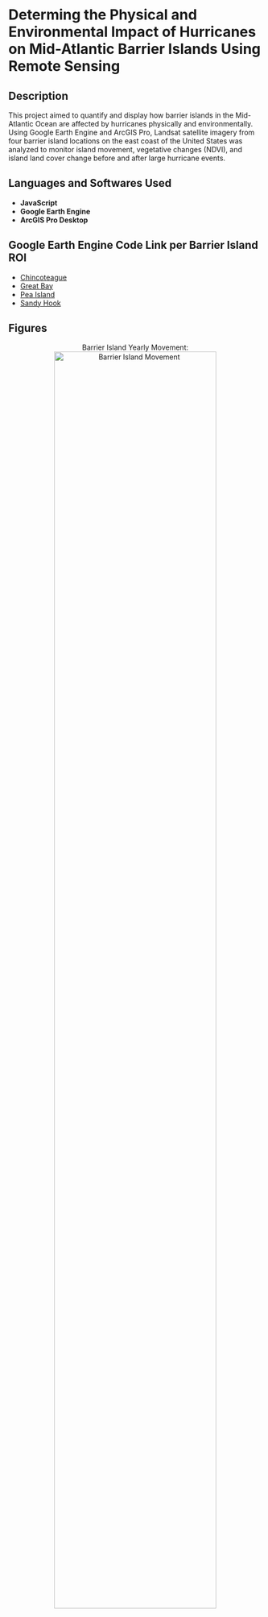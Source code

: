 <h1>Determing the Physical and Environmental Impact of Hurricanes on Mid-Atlantic Barrier Islands Using Remote Sensing</h1>

<h2>Description</h2>
This project aimed to quantify and display how barrier islands in the Mid-Atlantic Ocean are affected by hurricanes physically and environmentally. Using Google Earth Engine and ArcGIS Pro, Landsat satellite imagery from four barrier island locations on the east coast of the United States was analyzed to monitor island movement, vegetative changes (NDVI), and island land cover change before and after large hurricane events. 
<br />


<h2>Languages and Softwares Used</h2>

- <b>JavaScript</b> 
- <b>Google Earth Engine</b>
- <b>ArcGIS Pro Desktop</b>

<h2>Google Earth Engine Code Link per Barrier Island ROI</h2>

- [Chincoteague ](https://code.earthengine.google.com/0f71fd7095d7f153c0396f203f230c9f)
- [Great Bay](https://code.earthengine.google.com/9b3f2a6dd8858c48845ae7ccb10d19bd)
- [Pea Island](https://code.earthengine.google.com/7a2787e3e9aaa30298c61bb0f7175e37)
- [Sandy Hook](https://code.earthengine.google.com/77d477652702b674c1a2f6591a4b5090)

<h2>Figures </h2>

<p align="center">
Barrier Island Yearly Movement: <br/>
<img src="https://i.imgur.com/a/PxhiEB4.png" height="80%" width="80%" alt="Barrier Island Movement"/>
<br />



<!--
 ```diff
- text in red
+ text in green
! text in orange
# text in gray
@@ text in purple (and bold)@@
```
--!>
